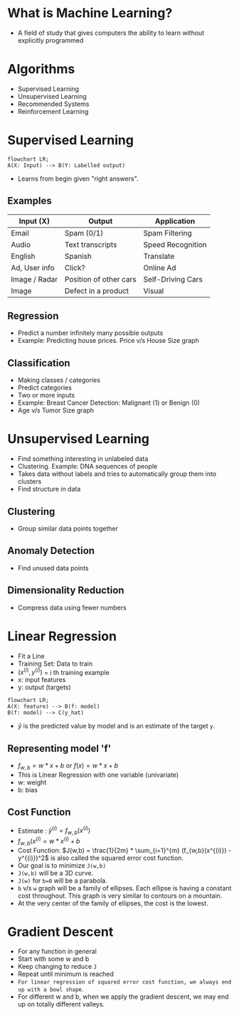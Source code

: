 # What is Machine Learning?
- A field of study that gives computers the ability to learn without explicitly programmed

# Algorithms
- Supervised Learning
- Unsupervised Learning
- Recommended Systems
- Reinforcement Learning

# Supervised Learning
```mermaid
flowchart LR;
A(X: Input) --> B(Y: Labelled output)
```
- Learns from begin given "right answers".
## Examples
| Input (X) | Output | Application |
| ---------- | -------| -----------|
| Email | Spam (0/1) | Spam Filtering| 
| Audio| Text transcripts | Speed Recognition|
| English | Spanish | Translate |
| Ad, User info | Click? | Online Ad |
| Image / Radar | Position of other cars | Self-Driving Cars |
| Image | Defect in a product | Visual |

## Regression
- Predict a number infinitely many possible outputs
- Example: Predicting house prices. Price v/s House Size graph

## Classification
- Making classes / categories
- Predict categories
- Two or more inputs
- Example: Breast Cancer Detection: Malignant (1) or Benign (0)
- Age v/s Tumor Size graph

# Unsupervised Learning
- Find something interesting in unlabeled data
- Clustering. Example: DNA sequences of people
- Takes data without labels and tries to automatically group them into clusters
- Find structure in data
  
## Clustering
- Group similar data points together

## Anomaly Detection
- Find unused data points

## Dimensionality Reduction
- Compress data using fewer numbers

# Linear Regression
- Fit a Line
- Training Set: Data to train
- $(x^{(i)},y^{(i)})$ = i th training example
- x: input features
- y: output (targets)
```mermaid
flowchart LR;
A(X: feature) --> B(f: model)
B(f: model) --> C(y_hat)
```
- $\hat{y}$ is the predicted value by model and is an estimate of the target `y`.

## Representing model 'f'
- $f_{w,b} = w * x + b$ or $f(x) = w * x + b$
- This is Linear Regression with one variable (univariate)
- w: weight
- b: bias

## Cost Function
- Estimate : ${\hat{y}}^{(i)} = f_{w,b}(x^{(i)})$
- $f_{w,b}(x^{(i)} = w * x^{(i)} + b$
- Cost Function: $J(w,b) = \frac{1}{2m} * \sum_{i=1}^{m} (f_{w,b}(x^{(i)}) - y^{(i)})^2$  is also called the squared error cost function.
- Our goal is to minimize `J(w,b)`
- `J(w,b)` will be a 3D curve.
- `J(w)` for `b=0` will be a parabola.
- `b` v/s `w` graph will be a family of ellipses. Each ellipse is having a constant cost throughout. This graph is very similar to contours on a mountain.
- At the very center of the family of ellipses, the cost is the lowest.

# Gradient Descent
- For any function in general
- Start with some w and b
- Keep changing to reduce `J`
- Repeat until minimum is reached
- `For linear regression of squared error cost function, we always end up with a bowl shape`.
- For different w and b, when we apply the gradient descent, we may end up on totally different valleys.
